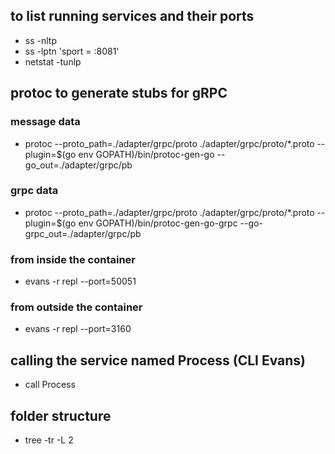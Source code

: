 ## to list running services and their ports
- ss -nltp
- ss -lptn 'sport = :8081'
- netstat -tunlp

## protoc to generate stubs for gRPC
### message data
- protoc --proto_path=./adapter/grpc/proto ./adapter/grpc/proto/*.proto --plugin=$(go env GOPATH)/bin/protoc-gen-go --go_out=./adapter/grpc/pb

### grpc data
- protoc --proto_path=./adapter/grpc/proto ./adapter/grpc/proto/*.proto --plugin=$(go env GOPATH)/bin/protoc-gen-go-grpc --go-grpc_out=./adapter/grpc/pb

### from inside the container
- evans -r repl --port=50051 

### from outside the container
- evans -r repl --port=3160

## calling the service named Process (CLI Evans)
- call Process

## folder structure
- tree -tr -L 2
